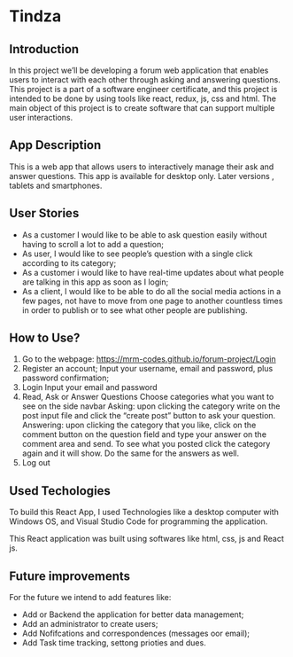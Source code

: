 # Tindza

## Introduction
In this project we’ll be developing a forum  web application that enables users to interact with each other through asking and answering questions. This project is a part of a software engineer certificate, and this project is intended to be done by using tools like react, redux, js, css and html.
The main object of this project is to create software that can support multiple user interactions.

## App Description
This is a web app that allows users to interactively manage their ask and answer questions. This app is available for desktop only. Later versions , tablets and smartphones.


## User Stories
- As a customer I would like to be able to ask question easily without having to scroll a lot to add a question;
- As user, I would like to see people’s question with a single click according to its category;
- As a customer i would like to have real-time updates about what people are talking in this app as soon as I login;
- As a client, I would like to be able to do all the social media actions in a few pages, not have to move from one page to another countless times in order to publish or to see what other people are publishing.


## How to Use?
1. Go to the webpage: https://mrm-codes.github.io/forum-project/Login
2. Register an account;
Input your username, email and password, plus password confirmation;
3. Login
Input your email and password
4. Read, Ask or Answer Questions
Choose categories what you want to see on the side navbar
Asking: upon clicking the category write on the post input file and click the “create post” button to ask your question.
Answering: upon clicking the category that you like, click on the comment button on the question field and type your answer on the comment area and send.
To see what you posted click the category again and it will show. Do the same for the answers as well.
5. Log out

## Used Techologies
To build this React App, I used Technologies like a desktop computer with Windows OS, and Visual Studio Code for programming the application.

This React application was built using softwares like html, css, js and React js.

## Future improvements
For the future we intend to add features like: 
- Add or Backend the application for better data management;
- Add an administrator to create users;
- Add Nofifcations and correspondences (messages oor email);
- Add Task time tracking, settong prioties and dues.


